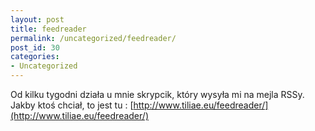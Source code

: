 ```yaml
---
layout: post
title: feedreader
permalink: /uncategorized/feedreader/
post_id: 30
categories: 
- Uncategorized
---
```


Od kilku tygodni działa u mnie skrypcik, który wysyła mi na mejla RSSy. Jakby ktoś chciał, to jest tu : 
[http://www.tiliae.eu/feedreader/](http://www.tiliae.eu/feedreader/)